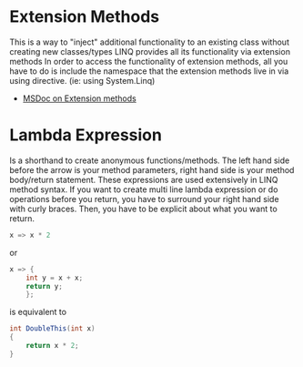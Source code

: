 # Extension Methods
This is a way to "inject" additional functionality to an existing class without creating new classes/types
LINQ provides all its functionality via extension methods 
In order to access the functionality of extension methods, all you have to do is include the namespace that the extension methods live in via using directive.
(ie: using System.Linq) 
- [MSDoc on Extension methods](https://docs.microsoft.com/en-us/dotnet/csharp/programming-guide/classes-and-structs/extension-methods)

# Lambda Expression
Is a shorthand to create anonymous functions/methods. The left hand side before the arrow is your method parameters, right hand side is your method body/return statement. These expressions are used extensively in LINQ method syntax. If you want to create multi line lambda expression or do operations before you return, you have to surround your right hand side with curly braces. Then, you have to be explicit about what you want to return.
```csharp
x => x * 2
```
or
```csharp
x => { 
    int y = x + x;
    return y;
    };
```

is equivalent to
```csharp
int DoubleThis(int x)
{
    return x * 2;
}
```